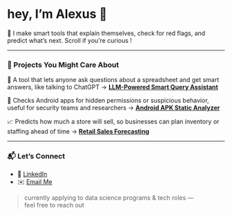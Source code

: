 # hey, I’m Alexus 👋

🧠 I make smart tools that explain themselves, check for red flags, and predict what’s next. Scroll if you’re curious !

---

### 🔗 Projects You Might Care About

🧠 A tool that lets anyone ask questions about a spreadsheet and get smart answers, like talking to ChatGPT → [**LLM-Powered Smart Query Assistant**](https://github.com/lexusimni/mock-llm-tabular-assistant)

📱 Checks Android apps for hidden permissions or suspicious behavior, useful for security teams and researchers → [**Android APK Static Analyzer**](https://github.com/lexusimni/apk-static-analyzer)

📈 Predicts how much a store will sell, so businesses can plan inventory or staffing ahead of time → [**Retail Sales Forecasting**](https://github.com/lexusimni/retail-sales-forceasting)

---

### 📬 Let’s Connect

- 💼 [LinkedIn](https://www.linkedin.com/in/alexus-glass-248061237/)
- ✉️ [Email Me](mailto:lexusimnitech@gmail.com)

> currently applying to data science programs & tech roles —  
> feel free to reach out


